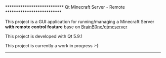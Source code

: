 *************************** Qt Minecraft Server - Remote **************************

This project is a GUI application for running/managing a Minecraft Server **with remote control feature** base on  [ BrainB0ne/qtmcserver ](https://github.com/BrainB0ne/qtmcserver)

This project is developed with Qt 5.9.1

This project is currently a work in progress :-)

***********************************************************************************
